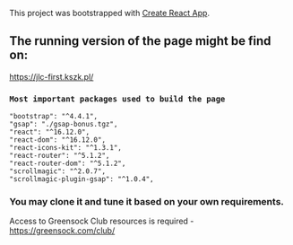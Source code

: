 This project was bootstrapped with [Create React App](https://github.com/facebook/create-react-app).

## The running version of the page might be find on:

https://jlc-first.kszk.pl/

### `Most important packages used to build the page`

    "bootstrap": "^4.4.1",
    "gsap": "./gsap-bonus.tgz",
    "react": "^16.12.0",
    "react-dom": "^16.12.0",
    "react-icons-kit": "^1.3.1",
    "react-router": "^5.1.2",
    "react-router-dom": "^5.1.2",
    "scrollmagic": "^2.0.7",
    "scrollmagic-plugin-gsap": "^1.0.4",

### You may clone it and tune it based on your own requirements.

Access to Greensock Club resources is required - https://greensock.com/club/
